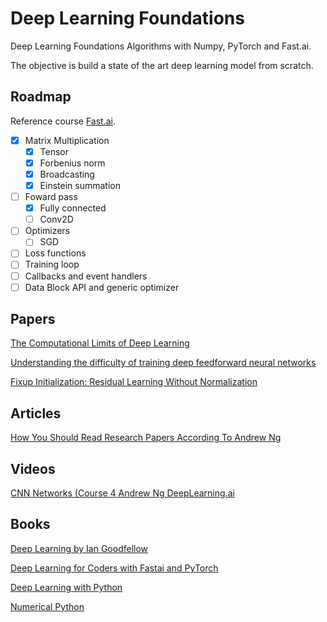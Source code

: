 # Deep Learning Foundations 

Deep Learning Foundations Algorithms with Numpy, PyTorch and Fast.ai.

The objective is build a state of the art deep learning model from scratch. 

## Roadmap 

Reference course [Fast.ai](https://course19.fast.ai/part2).

- [x] Matrix Multiplication
	- [x] Tensor  
	- [x] Forbenius norm
	- [x] Broadcasting
	- [x] Einstein summation
- [ ] Foward pass
	- [x] Fully connected
	- [ ] Conv2D 
- [ ] Optimizers 
	- [ ] SGD
- [ ] Loss functions
- [ ] Training loop
- [ ] Callbacks and event handlers
- [ ] Data Block API and generic optimizer

## Papers

[The Computational Limits of Deep Learning](https://arxiv.org/pdf/2007.05558.pdf)

[Understanding the difficulty of training deep feedforward neural networks](http://proceedings.mlr.press/v9/glorot10a.html)

[Fixup Initialization: Residual Learning Without Normalization](https://arxiv.org/abs/1901.09321)

## Articles

[How You Should Read Research Papers According To Andrew Ng](https://towardsdatascience.com/how-you-should-read-research-papers-according-to-andrew-ng-stanford-deep-learning-lectures-98ecbd3ccfb3)

## Videos

[CNN Networks (Course 4 Andrew Ng DeepLearning.ai](https://www.youtube.com/playlist?list=PLkDaE6sCZn6Gl29AoE31iwdVwSG-KnDzF)

## Books

[Deep Learning by Ian Goodfellow](https://www.amazon.com/Deep-Learning-Adaptive-Computation-Machine/dp/0262035618/ref=sr_1_1?dchild=1&keywords=deep+learning&qid=1602810047&sr=8-1)

[Deep Learning for Coders with Fastai and PyTorch](https://www.amazon.com/Deep-Learning-Coders-fastai-PyTorch/dp/1492045527/ref=sr_1_2?dchild=1&keywords=pytorch&qid=1602810103&sr=8-2)

[Deep Learning with Python](https://www.amazon.com/Deep-Learning-Python-Francois-Chollet/dp/1617294438/ref=pd_sbs_14_6/134-8235874-0009145?_encoding=UTF8&pd_rd_i=1617294438&pd_rd_r=5b3ada07-9cb6-4ead-aa30-8260204b8afb&pd_rd_w=4j3ul&pd_rd_wg=23aJM&pf_rd_p=b65ee94e-1282-43fc-a8b1-8bf931f6dfab&pf_rd_r=T04DYGG0FSAFHXG95JKZ&psc=1&refRID=T04DYGG0FSAFHXG95JKZ)

[Numerical Python](https://www.amazon.com/Numerical-Python-Scientific-Applications-Matplotlib/dp/1484242459/ref=sr_1_1?dchild=1&keywords=numerical+Python&qid=1602810225&sr=8-1)
